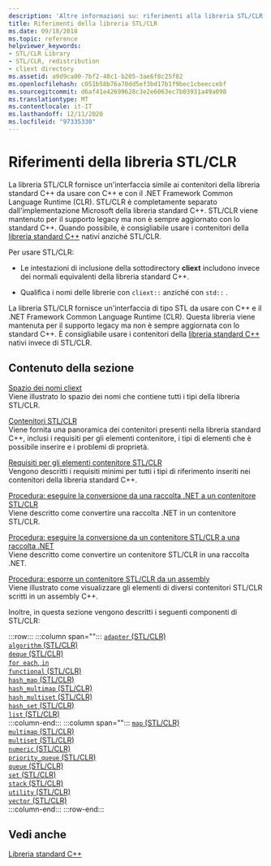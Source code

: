 ```yaml
---
description: 'Altre informazioni su: riferimenti alla libreria STL/CLR'
title: Riferimenti della libreria STL/CLR
ms.date: 09/18/2018
ms.topic: reference
helpviewer_keywords:
- STL/CLR Library
- STL/CLR, redistribution
- cliext directory
ms.assetid: a9d9ca00-7bf2-48c1-b205-3ae6f8c25f82
ms.openlocfilehash: c051b58b76a70dd5ef3bd17b1f9bec1cbeeccebf
ms.sourcegitcommit: d6af41e42699628c3e2e6063ec7b03931a49a098
ms.translationtype: MT
ms.contentlocale: it-IT
ms.lasthandoff: 12/11/2020
ms.locfileid: "97335330"
---
```

# <a name="stlclr-library-reference"></a>Riferimenti della libreria STL/CLR

La libreria STL/CLR fornisce un'interfaccia simile ai contenitori della libreria standard C++ da usare con C++ e con il .NET Framework Common Language Runtime (CLR). STL/CLR è completamente separato dall'implementazione Microsoft della libreria standard C++. STL/CLR viene mantenuto per il supporto legacy ma non è sempre aggiornato con lo standard C++. Quando possibile, è consigliabile usare i contenitori della [libreria standard C++](../standard-library/cpp-standard-library-reference.md) nativi anziché STL/CLR.

Per usare STL/CLR:

- Le intestazioni di inclusione della sottodirectory **cliext** includono invece dei normali equivalenti della libreria standard C++.

- Qualifica i nomi delle librerie con `cliext::` anziché con `std::` .

La libreria STL/CLR fornisce un'interfaccia di tipo STL da usare con C++ e il .NET Framework Common Language Runtime (CLR). Questa libreria viene mantenuta per il supporto legacy ma non è sempre aggiornata con lo standard C++. È consigliabile usare i contenitori della [libreria standard C++](../standard-library/cpp-standard-library-reference.md) nativi invece di STL/CLR.

## <a name="in-this-section"></a>Contenuto della sezione

[Spazio dei nomi cliext](../dotnet/cliext-namespace.md)<br/>
Viene illustrato lo spazio dei nomi che contiene tutti i tipi della libreria STL/CLR.

[Contenitori STL/CLR](../dotnet/stl-clr-containers.md)<br/>
Viene fornita una panoramica dei contenitori presenti nella libreria standard C++, inclusi i requisiti per gli elementi contenitore, i tipi di elementi che è possibile inserire e i problemi di proprietà.

[Requisiti per gli elementi contenitore STL/CLR](../dotnet/requirements-for-stl-clr-container-elements.md)<br/>
Vengono descritti i requisiti minimi per tutti i tipi di riferimento inseriti nei contenitori della libreria standard C++.

[Procedura: eseguire la conversione da una raccolta .NET a un contenitore STL/CLR](../dotnet/how-to-convert-from-a-dotnet-collection-to-a-stl-clr-container.md)<br/>
Viene descritto come convertire una raccolta .NET in un contenitore STL/CLR.

[Procedura: eseguire la conversione da un contenitore STL/CLR a una raccolta .NET](../dotnet/how-to-convert-from-a-stl-clr-container-to-a-dotnet-collection.md)<br/>
Viene descritto come convertire un contenitore STL/CLR in una raccolta .NET.

[Procedura: esporre un contenitore STL/CLR da un assembly](../dotnet/how-to-expose-an-stl-clr-container-from-an-assembly.md)<br/>
Viene illustrato come visualizzare gli elementi di diversi contenitori STL/CLR scritti in un assembly C++.

Inoltre, in questa sezione vengono descritti i seguenti componenti di STL/CLR:

:::row:::
   :::column span="":::
      [`adapter` (STL/CLR)](../dotnet/adapter-stl-clr.md)\
      [`algorithm` (STL/CLR)](../dotnet/algorithm-stl-clr.md)\
      [`deque` (STL/CLR)](../dotnet/deque-stl-clr.md)\
      [`for each`, `in`](../dotnet/for-each-in.md)\
      [`functional` (STL/CLR)](../dotnet/functional-stl-clr.md)\
      [`hash_map` (STL/CLR)](../dotnet/hash-map-stl-clr.md)\
      [`hash_multimap` (STL/CLR)](../dotnet/hash-multimap-stl-clr.md)\
      [`hash_multiset` (STL/CLR)](../dotnet/hash-multiset-stl-clr.md)\
      [`hash_set` (STL/CLR)](../dotnet/hash-set-stl-clr.md)\
      [`list` (STL/CLR)](../dotnet/list-stl-clr.md)\
   :::column-end:::
   :::column span="":::
      [`map` (STL/CLR)](../dotnet/map-stl-clr.md)\
      [`multimap` (STL/CLR)](../dotnet/multimap-stl-clr.md)\
      [`multiset` (STL/CLR)](../dotnet/multiset-stl-clr.md)\
      [`numeric` (STL/CLR)](../dotnet/numeric-stl-clr.md)\
      [`priority_queue` (STL/CLR)](../dotnet/priority-queue-stl-clr.md)\
      [`queue` (STL/CLR)](../dotnet/queue-stl-clr.md)\
      [`set` (STL/CLR)](../dotnet/set-stl-clr.md)\
      [`stack` (STL/CLR)](../dotnet/stack-stl-clr.md)\
      [`utility` (STL/CLR)](../dotnet/utility-stl-clr.md)\
      [`vector` (STL/CLR)](../dotnet/vector-stl-clr.md)\
   :::column-end:::
:::row-end:::

## <a name="see-also"></a>Vedi anche

[Libreria standard C++](../standard-library/cpp-standard-library-reference.md)
